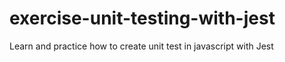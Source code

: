 # exercise-unit-testing-with-jest
Learn and practice how to create unit test in javascript with Jest
